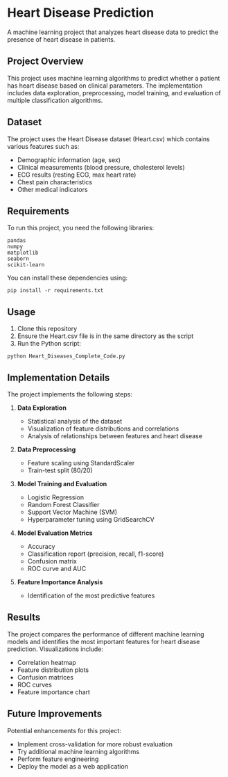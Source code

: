 # Heart Disease Prediction

A machine learning project that analyzes heart disease data to predict the presence of heart disease in patients.

## Project Overview

This project uses machine learning algorithms to predict whether a patient has heart disease based on clinical parameters. The implementation includes data exploration, preprocessing, model training, and evaluation of multiple classification algorithms.

## Dataset

The project uses the Heart Disease dataset (Heart.csv) which contains various features such as:

- Demographic information (age, sex)
- Clinical measurements (blood pressure, cholesterol levels)
- ECG results (resting ECG, max heart rate)
- Chest pain characteristics
- Other medical indicators

## Requirements

To run this project, you need the following libraries:
```
pandas
numpy
matplotlib
seaborn
scikit-learn
```

You can install these dependencies using:
```
pip install -r requirements.txt
```

## Usage

1. Clone this repository
2. Ensure the Heart.csv file is in the same directory as the script
3. Run the Python script:
```
python Heart_Diseases_Complete_Code.py
```

## Implementation Details

The project implements the following steps:

1. **Data Exploration**
   - Statistical analysis of the dataset
   - Visualization of feature distributions and correlations
   - Analysis of relationships between features and heart disease

2. **Data Preprocessing**
   - Feature scaling using StandardScaler
   - Train-test split (80/20)

3. **Model Training and Evaluation**
   - Logistic Regression
   - Random Forest Classifier
   - Support Vector Machine (SVM)
   - Hyperparameter tuning using GridSearchCV

4. **Model Evaluation Metrics**
   - Accuracy
   - Classification report (precision, recall, f1-score)
   - Confusion matrix
   - ROC curve and AUC

5. **Feature Importance Analysis**
   - Identification of the most predictive features

## Results

The project compares the performance of different machine learning models and identifies the most important features for heart disease prediction. Visualizations include:

- Correlation heatmap
- Feature distribution plots
- Confusion matrices
- ROC curves
- Feature importance chart

## Future Improvements

Potential enhancements for this project:
- Implement cross-validation for more robust evaluation
- Try additional machine learning algorithms
- Perform feature engineering
- Deploy the model as a web application 